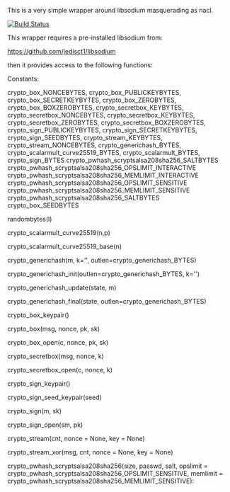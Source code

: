 This is a very simple wrapper around libsodium masquerading as nacl.

[![Build Status](https://travis-ci.org/stef/pysodium.svg?branch=master)](https://travis-ci.org/stef/pysodium)

This wrapper requires a pre-installed libsodium from:

   https://github.com/jedisct1/libsodium

then it provides access to the following functions:

Constants:

crypto_box_NONCEBYTES, crypto_box_PUBLICKEYBYTES,
crypto_box_SECRETKEYBYTES, crypto_box_ZEROBYTES,
crypto_box_BOXZEROBYTES, crypto_secretbox_KEYBYTES,
crypto_secretbox_NONCEBYTES, crypto_secretbox_KEYBYTES,
crypto_secretbox_ZEROBYTES, crypto_secretbox_BOXZEROBYTES,
crypto_sign_PUBLICKEYBYTES, crypto_sign_SECRETKEYBYTES,
crypto_sign_SEEDBYTES,
crypto_stream_KEYBYTES, crypto_stream_NONCEBYTES,
crypto_generichash_BYTES, crypto_scalarmult_curve25519_BYTES,
crypto_scalarmult_BYTES, crypto_sign_BYTES
crypto_pwhash_scryptsalsa208sha256_SALTBYTES
crypto_pwhash_scryptsalsa208sha256_OPSLIMIT_INTERACTIVE
crypto_pwhash_scryptsalsa208sha256_MEMLIMIT_INTERACTIVE
crypto_pwhash_scryptsalsa208sha256_OPSLIMIT_SENSITIVE
crypto_pwhash_scryptsalsa208sha256_MEMLIMIT_SENSITIVE
crypto_pwhash_scryptsalsa208sha256_SALTBYTES
crypto_box_SEEDBYTES

randombytes(l)

crypto_scalarmult_curve25519(n,p)

crypto_scalarmult_curve25519_base(n)

crypto_generichash(m, k='', outlen=crypto_generichash_BYTES)

crypto_generichash_init(outlen=crypto_generichash_BYTES, k='')

crypto_generichash_update(state, m)

crypto_generichash_final(state, outlen=crypto_generichash_BYTES)

crypto_box_keypair()

crypto_box(msg, nonce, pk, sk)

crypto_box_open(c, nonce, pk, sk)

crypto_secretbox(msg, nonce, k)

crypto_secretbox_open(c, nonce, k)

crypto_sign_keypair()

crypto_sign_seed_keypair(seed)

crypto_sign(m, sk)

crypto_sign_open(sm, pk)

crypto_stream(cnt, nonce = None, key = None)

crypto_stream_xor(msg, cnt, nonce = None, key = None)

crypto_pwhash_scryptsalsa208sha256(size, passwd, salt, opslimit = crypto_pwhash_scryptsalsa208sha256_OPSLIMIT_SENSITIVE, memlimit = crypto_pwhash_scryptsalsa208sha256_MEMLIMIT_SENSITIVE):
